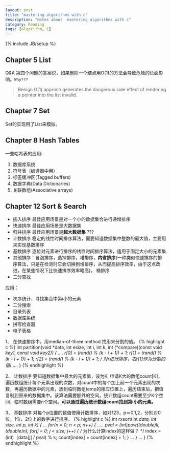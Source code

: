 ```yaml
---
layout: post
title: "mastering algorithms with c"
description: "Notes about  mastering algorithms with c"
category: Reading
tags: [algorithm, C]
---
```

{% include JB/setup %}

## Chapter 5 List
Q&A 第四个问题的答案说，如果删除一个结点用O(1)的方法会导致危险的负面影响。`Why???`

>Benign O(1) approch generates the dangerous side effect of rendering a pointer into the list invalid.

## Chapter 7 Set
Set的实现用了List来模拟。

## Chapter 8 Hash Tables
一些哈希表的应用:

1. 数据库系统
2. 符号表（编译器中用）
3. 标签缓冲区(Tagged buffers)
4. 数据字典(Data Dictionaries)
5. 关联数组(Associative arrays)

## Chapter 12 Sort & Search
+ 插入排序 最佳应用场景是对一个小的数据集合进行递增排序
+ 快速排序 最佳应用场景是大数据集
+ 归并排序 最佳应用场景是**超大数据集** ???
+ 计数排序 稳定的线性时间排序算法，需要知道数据集中整数的最大值，主要用来实现基数排序
+ 基数排序 逐位对元素进行排序的线性时间排序算法，适用于固定大小的元素集
+ 其他排序：冒泡排序，选择排序，堆排序，**内省排序**(一种类似快速排序的排序算法，只是在检测时它会切换到堆排序，从而提高排序效率，由于这点改进，在某些情况下比快速排序效率略高)， 桶排序
+ 二分查找

应用：

* 次序统计，寻找集合中第i小的元素
* 二分搜索
* 目录列表
* 数据库系统
* 拼写检查器
* 电子表格


1、 在快速排序中，用median-of-three method 找用来分割的值。
{% highlight c %}
int partition(void *data, int esize, int i, int k, int (*compare)(const void *key1, const void *key2))
{
	....
	r[0] = (rand() % (k - i + 1)) + 1;
	r[1] = (rand() % (k - i + 1)) + 1;
	r[2] = (rand() % (k - i + 1)) + 1;
	/* 对r进行排序，取r[1]作为分割的值*/
	....
}
{% endhighlight %}

2、 计数排序
要知道数据集中最大的元素值，设为K, 申请K大的数组count[K]，遍历数组统计每个元素出现的次数，对count中的每个加上前一个元素出现的次数，再遍历数据中的元素，放到临时数组temp的相应位置上，遍历结束后，把值复制到原来的数据集中。该算法需要额外的空间，统计数组count需要至少K个空间，临时数组需要n个空间。**可以通过遍历统计数组count找到第i小的元素。**

3、 基数排序 对每个p位置的数值使用计数排序，如对123，p＝0,1,2，分别对0位，1位，2位上的数字进行排序。
{% highlight c %}
int rxsort(int *data, int size, int p, int k)
{
	...
	for(n = 0; n < p; n++)
	{
		.....
		pval = (int)pow((double)k,(double)n);
		for(j = 0; j < size; j++)
		{
			/* 为什么计算index的这样做？ */
			index = (int)（data[j] / pval) % k;
			count[index] = count[index] + 1;
		}
		...
	}
	...
}
{% endhighlight %}


